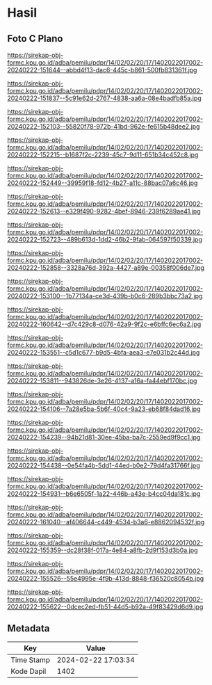 # Hasil

## Foto C Plano

https://sirekap-obj-formc.kpu.go.id/adba/pemilu/pdpr/14/02/02/20/17/1402022017002-20240222-151644--abbd4f13-dac6-445c-b861-500fb831361f.jpg

https://sirekap-obj-formc.kpu.go.id/adba/pemilu/pdpr/14/02/02/20/17/1402022017002-20240222-151837--5c91e62d-2767-4838-aa6a-08e4badfb85a.jpg

https://sirekap-obj-formc.kpu.go.id/adba/pemilu/pdpr/14/02/02/20/17/1402022017002-20240222-152103--55820f78-972b-41bd-962e-fe615b48dee2.jpg

https://sirekap-obj-formc.kpu.go.id/adba/pemilu/pdpr/14/02/02/20/17/1402022017002-20240222-152215--b1687f2c-2239-45c7-9d11-651b34c452c8.jpg

https://sirekap-obj-formc.kpu.go.id/adba/pemilu/pdpr/14/02/02/20/17/1402022017002-20240222-152449--39959f18-fd12-4b27-a11c-88bac07a6c46.jpg

https://sirekap-obj-formc.kpu.go.id/adba/pemilu/pdpr/14/02/02/20/17/1402022017002-20240222-152613--e329f490-9282-4bef-8946-239f6289ae41.jpg

https://sirekap-obj-formc.kpu.go.id/adba/pemilu/pdpr/14/02/02/20/17/1402022017002-20240222-152723--489b613d-1dd2-46b2-9fab-064597f50339.jpg

https://sirekap-obj-formc.kpu.go.id/adba/pemilu/pdpr/14/02/02/20/17/1402022017002-20240222-152858--3328a76d-392a-4427-a89e-00358f006de7.jpg

https://sirekap-obj-formc.kpu.go.id/adba/pemilu/pdpr/14/02/02/20/17/1402022017002-20240222-153100--1b77134a-ce3d-439b-b0c6-289b3bbc73a2.jpg

https://sirekap-obj-formc.kpu.go.id/adba/pemilu/pdpr/14/02/02/20/17/1402022017002-20240222-160642--d7c429c8-d076-42a9-9f2c-e6bffc6ec6a2.jpg

https://sirekap-obj-formc.kpu.go.id/adba/pemilu/pdpr/14/02/02/20/17/1402022017002-20240222-153551--c5d1c677-b9d5-4bfa-aea3-e7e031b2c44d.jpg

https://sirekap-obj-formc.kpu.go.id/adba/pemilu/pdpr/14/02/02/20/17/1402022017002-20240222-153811--943826de-3e26-4137-a16a-fa44ebf170bc.jpg

https://sirekap-obj-formc.kpu.go.id/adba/pemilu/pdpr/14/02/02/20/17/1402022017002-20240222-154106--7a28e5ba-5b6f-40c4-9a23-eb68f84dad16.jpg

https://sirekap-obj-formc.kpu.go.id/adba/pemilu/pdpr/14/02/02/20/17/1402022017002-20240222-154239--94b21d81-30ee-45ba-ba7c-2559ed9f9cc1.jpg

https://sirekap-obj-formc.kpu.go.id/adba/pemilu/pdpr/14/02/02/20/17/1402022017002-20240222-154438--0e54fa4b-5dd1-44ed-b0e2-79d4fa31766f.jpg

https://sirekap-obj-formc.kpu.go.id/adba/pemilu/pdpr/14/02/02/20/17/1402022017002-20240222-154931--b6e6505f-1a22-446b-a43e-b4cc04da181c.jpg

https://sirekap-obj-formc.kpu.go.id/adba/pemilu/pdpr/14/02/02/20/17/1402022017002-20240222-161040--af406644-c449-4534-b3a6-e8862094532f.jpg

https://sirekap-obj-formc.kpu.go.id/adba/pemilu/pdpr/14/02/02/20/17/1402022017002-20240222-155359--dc28f38f-017a-4e84-a8fb-2d9f153d3b0a.jpg

https://sirekap-obj-formc.kpu.go.id/adba/pemilu/pdpr/14/02/02/20/17/1402022017002-20240222-155526--55e4995e-4f9b-413d-8848-f36520c8054b.jpg

https://sirekap-obj-formc.kpu.go.id/adba/pemilu/pdpr/14/02/02/20/17/1402022017002-20240222-155622--0dcec2ed-fb51-44d5-b92a-49f83429d6d9.jpg


## Metadata

| Key        | Value               |
| ---------- | ------------------- |
| Time Stamp | 2024-02-22 17:03:34 |
| Kode Dapil | 1402                |



